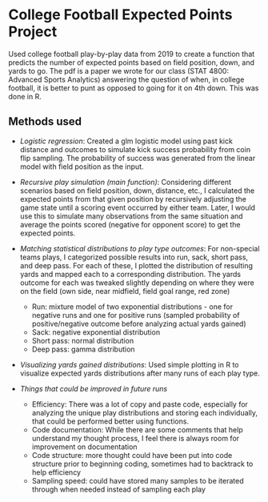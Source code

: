 # College Football Expected Points Project

Used college football play-by-play data from 2019 to create a function that predicts the number of expected points based on field position, down, and yards to go. The pdf is a paper we wrote for our class (STAT 4800: Advanced Sports Analytics) answering the question of when, in college football, it is better to punt as opposed to going for it on 4th down. This was done in R. 

## Methods used
- *Logistic regression*: Created a glm logistic model using past kick distance and outcomes to simulate kick success probability from coin flip sampling. The probability of success was generated from the linear model with field position as the input.

- *Recursive play simulation (main function)*: Considering different scenarios based on field position, down, distance, etc., I calculated the expected points from that given position by recursively adjusting the game state until a scoring event occurred by either team. Later, I would use this to simulate many observations from the same situation and average the points scored (negative for opponent score) to get the expected points.

- *Matching statistical distributions to play type outcomes*: For non-special teams plays, I categorized possible results into run, sack, short pass, and deep pass. For each of these, I plotted the distribution of resulting yards and mapped each to a corresponding distribution. The yards outcome for each was tweaked slightly depending on where they were on the field (own side, near midfield, field goal range, red zone)
  - Run: mixture model of two exponential distributions - one for negative runs and one for positive runs (sampled probability of positive/negative outcome before analyzing actual yards gained)
  - Sack: negative exponential distribution
  - Short pass: normal distribution
  - Deep pass: gamma distribution

- *Visualizing yards gained distributions*: Used simple plotting in R to visualize expected yards distributions after many runs of each play type.

- *Things that could be improved in future runs*
  - Efficiency: There was a lot of copy and paste code, especially for analyzing the unique play distributions and storing each individually, that could be performed better using functions.
  - Code documentation: While there are some comments that help understand my thought process, I feel there is always room for improvement on documentation
  - Code structure: more thought could have been put into code structure prior to beginning coding, sometimes had to backtrack to help efficiency
  - Sampling speed: could have stored many samples to be iterated through when needed instead of sampling each play
